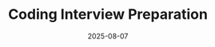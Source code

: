 ---
title: "Coding Interview Preparation"
title_es: "Preparación para Entrevistas de Codificación"
issuer: "Meta"
issuer_es: "Meta"
date: "2025-08-07"
category: "Computer Science"
category_es: "Ciencias de la Computación"
type: "certification"
type_es: "certificación"
credential_id: "IJXILGFKHP5O"
credential_url: "https://www.coursera.org/account/accomplishments/verify/IJXILGFKHP5O"
pdf_url: "/certificates/pdf/Meta_Coding_Interview_Preparation.pdf"
image: "/certificates/img/Meta_Coding_Interview_Preparation.webp"
description: "This course, offered by Meta, focuses on equipping learners with the essential **computational thinking** and **problem-solving** skills needed to excel in **technical interviews**. It covers key areas of **Computer Science** including **Algorithms** and **Data Structures** and teaches how to approach coding problems, communicate technical solutions effectively, and prepare for interviews, specifically those at companies like **Meta**."
description_es: "Este curso, ofrecido por Meta, se enfoca en dotar a los estudiantes de las habilidades esenciales de **pensamiento computacional** y **resolución de problemas** necesarias para destacar en las **entrevistas técnicas**. Cubre áreas clave de las **Ciencias de la Computación**, incluyendo **Algoritmos** y **Estructuras de Datos**, y enseña cómo abordar problemas de codificación, comunicar soluciones técnicas de manera efectiva y prepararse para entrevistas, específicamente las de compañías como **Meta**."
skills: ["Computational Thinking","Algorithms","Data Structures","Program Development","Programming Principles","Pseudocode","Computer Science","Technical Communication","Software Visualization","Communication"]
featured: true
duration: "Approx. 4 Weeks"
duration_es: "Aprox. 4 Semanas"
study_hours: "12 hours"
study_hours_es: "12 horas"
content_covered: [
  "Strategies and best practices for preparing and performing well in technical interviews.",
  "Review of fundamental data structures (e.g., arrays, linked lists, hash maps) and common algorithms.",
  "Techniques for breaking down complex problems using computational thinking and pseudocode.",
  "Focus on technical communication: articulating thought processes, clarifying assumptions, and explaining code solutions.",
  "Practical problem-solving exercises representative of real-world coding challenges."
]
content_covered_es: [
  "Estrategias y mejores prácticas para prepararse y rendir bien en las entrevistas técnicas.",
  "Revisión de estructuras de datos fundamentales (por ejemplo, arrays, listas enlazadas, mapas hash) y algoritmos comunes.",
  "Técnicas para desglosar problemas complejos utilizando el pensamiento computacional y pseudocódigo.",
  "Enfoque en la comunicación técnica: articular el proceso de pensamiento, aclarar suposiciones y explicar las soluciones de código.",
  "Ejercicios prácticos de resolución de problemas representativos de los desafíos de codificación del mundo real."
]
learning_outcomes: [
  "Systematically approach and solve medium-complexity coding problems under interview pressure.",
  "Design efficient algorithms and select appropriate data structures for various problem types.",
  "Effectively communicate technical thought processes and coding decisions to an interviewer.",
  "Write clean, logical, and executable pseudocode and code solutions.",
  "Build confidence in tackling interviews for roles at major tech companies."
]
learning_outcomes_es: [
  "Abordar y resolver sistemáticamente problemas de codificación de complejidad media bajo la presión de la entrevista.",
  "Diseñar algoritmos eficientes y seleccionar estructuras de datos apropiadas para varios tipos de problemas.",
  "Comunicar eficazmente los procesos de pensamiento técnico y las decisiones de codificación a un entrevistador.",
  "Escribir pseudocódigo y soluciones de código limpios, lógicos y ejecutables.",
  "Generar confianza para abordar entrevistas para roles en grandes compañías tecnológicas."
]
---